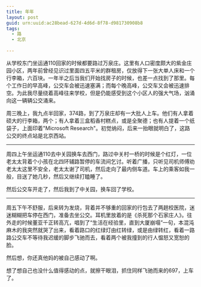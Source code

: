 ```yaml
---
title: 年年
layout: post
guid: urn:uuid:ac28bead-627d-4d6d-8f78-d981730908b8
tags:
  - 路
  - 北京
  
---
```


从学校东门坐运通110回家的时候都要路过万泉庄。这里有人口密度颇大的紫金庄园小区，两年前曾经见识过里面四五平米的群租房，仅放得下一张大单人床和一个行李箱，六百块。一年半之后当我们开始找房子的时候，也差一点找到了那里。每个工作日的早高峰，公交车会被迅速塞满；而每个晚高峰，公交车又会被迅速排空。为此我尽量绕着高峰往来学校，但是仍能感受到这个小区人的强大气场，汹涌向这一辆辆公交涌来。

周三晚上，我九点半回家，374路，到了万泉庄却有一大批人上车。他们有人拿着硕大的行李箱，两个；有人拿着三盒稻香村糕点，或是全聚德；也有人提着一个纸袋子，上面印着"Microsoft Research"。初觉纳闷，后来一抬眼就明白了，这路公交的终点站是北京西站。

---

周四上午坐运通110去中关园换车去西门，路过中关村一桥的时候是个红灯，一位老太太背着个小孩在北四环辅路暂停的车流间乞讨。听着广播，只听见司机师傅劝老太太这里不安全，老太太谢了司机，然后走向了最内侧车道。车上的乘客如我一般，目送了她几秒，然后又继续打瞌睡了。

然后公交车开走了，然后我到了中关园，换车回了学校。

---

周五下午不舒服，后来转为发烧，背着并不够重的回家的行包去了两趟校医院，迷迷糊糊把车停在西门，准备去坐公交。耳机里放着的是《杀死那个石家庄人》。往外走的时候董亚千正转高亢，唱到了“生活在经验里，直到大厦崩塌”一句，本混沌麻木的我突然就哭了出来，看着路口的红绿灯由红转绿，或是由绿转红，看着一路路公交车不等待我迟缓的脚步飞驰而去，看着两个被我撞到的行人愠怒又宽恕的脸。

然后想，你还真他妈的被自己感动了啊。

想了想自己也没什么值得感动的点，就擦干眼泪，抓住同样飞驰而来的697，上车了。